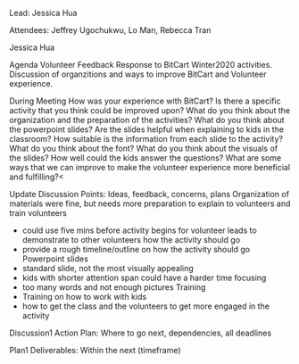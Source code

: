 Lead: Jessica Hua

Attendees: Jeffrey Ugochukwu, Lo Man, Rebecca Tran 

Jessica Hua 

Agenda
Volunteer Feedback Response to BitCart Winter2020 activities. Discussion of organzitions and ways to improve BitCart and Volunteer experience.

During Meeting
How was your experience with BitCart? Is there a specific activity that you think could be improved upon? 
What do you think about the organization and the preparation of the activities?
What do you think about the powerpoint slides? 
Are the slides helpful when explaining to kids in the classroom? How suitable is the information from each slide to the activity? 
What do you think about the font? What do you think about the visuals of the slides?
How well could the kids answer the questions?
What are some ways that we can improve to make the volunteer experience more beneficial and fulfilling?<

Update
Discussion Points:
Ideas, feedback, concerns, plans
Organization of materials were fine, but needs more preparation to explain to volunteers and train volunteers
  - could use five mins before activity begins for volunteer leads to demonstrate to other volunteers how the activity should go
  - provide a rough timeline/outline on how the activity should go 
 Powerpoint slides 
  - standard slide, not the most visually appealing
  - kids with shorter attention span could have a harder time focusing 
  - too many words and not enough pictures
 Training
  - Training on how to work with kids
  - how to get the class and the volunteers to get more engaged in the activity 

Discussion1
Action Plan:
Where to go next, dependencies, all deadlines

Plan1
Deliverables:
Within the next (timeframe)
